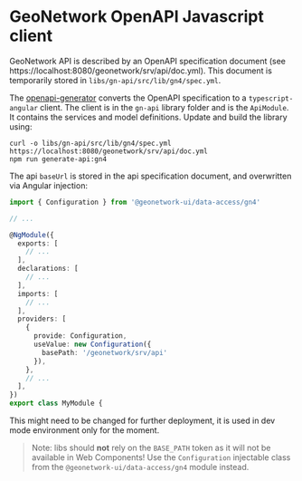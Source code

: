 # GeoNetwork OpenAPI Javascript client

GeoNetwork API is described by an OpenAPI specification document (see https://localhost:8080/geonetwork/srv/api/doc.yml). This document is temporarily stored in `libs/gn-api/src/lib/gn4/spec.yml`.

The [openapi-generator](https://openapi-generator.tech/) converts the OpenAPI specification to a `typescript-angular` client. The client is in the `gn-api` library folder and is the `ApiModule`. It contains the services and model definitions. Update and build the library using:

```shell script
curl -o libs/gn-api/src/lib/gn4/spec.yml https://localhost:8080/geonetwork/srv/api/doc.yml
npm run generate-api:gn4
```

The api `baseUrl` is stored in the api specification document, and overwritten via Angular injection:

```typescript
import { Configuration } from '@geonetwork-ui/data-access/gn4'

// ...

@NgModule({
  exports: [
    // ...
  ],
  declarations: [
    // ...
  ],
  imports: [
    // ...
  ],
  providers: [
    {
      provide: Configuration,
      useValue: new Configuration({
        basePath: '/geonetwork/srv/api'
      }),
    },
    // ...
  ],
})
export class MyModule {
```

This might need to be changed for further deployment, it is used in dev mode environment only for the moment.

> Note: libs should **not** rely on the `BASE_PATH` token as it will not be available in Web Components! Use the `Configuration`
> injectable class from the `@geonetwork-ui/data-access/gn4` module instead.

